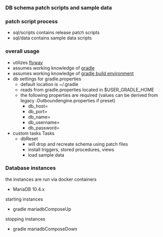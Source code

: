 ### DB schema patch scripts and sample data 

### patch script process 
 - sql/scripts contains release patch scripts
 - sql/data contains sample data scripts
### overall usage
- utilizes [flyway](https://flywaydb.org/documentation/gradle/)
- assumes working knowledge of [gradle](https://docs.gradle.org/current/userguide/userguide.html)
- assumes working knowledge of [gradle build environment](https://docs.gradle.org/current/userguide/build_environment.html)
- db settings for gradle.properties 
    - default location is ~/.gradle
    - reads from gradle.properties located in $USER_GRADLE_HOME
    - the following properties are required (values can be derived from legacy .Outboundengine.properties if preset)
        - db_host=
        - db_port=
        - db_name=
        - db_username=
        - db_password=
- custom tasks Tasks
    - dbReset
        - will drop and recreate schema using patch files
        - install triggers, stored procedures, views
        - load sample data

### Database instances
the instances are run via docker containers
- MariaDB 10.4.x

starting instances
- gradle mariadbComposeUp

stopping instances
- gradle mariadbComposeDown
